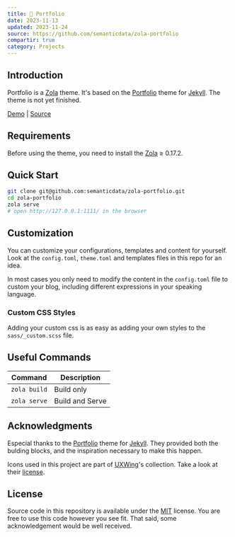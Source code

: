 ```yaml
---
title: 💼 Portfolio
date: 2023-11-13
updated: 2023-11-24
source: https://github.com/semanticdata/zola-portfolio
compartir: true
category: Projects
---
```


## Introduction

Portfolio is a [Zola](https://www.getzola.org) theme. It's based on the [Portfolio](https://github.com/jamigibbs/portfolio) theme for [Jekyll](https://jekyllrb.com/). The theme is not yet finished.

[Demo](https://miguelpimentel.do/zola-portfolio/) | [Source](https://github.com/semanticdata/zola-portfolio)

## Requirements

Before using the theme, you need to install the [Zola](https://www.getzola.org/documentation/getting-started/installation/) ≥ 0.17.2.

## Quick Start

```bash
git clone git@github.com:semanticdata/zola-portfolio.git
cd zola-portfolio
zola serve
# open http://127.0.0.1:1111/ in the browser
```

## Customization

You can customize your configurations, templates and content for yourself. Look
at the `config.toml`, `theme.toml` and templates files in this repo for an idea.

In most cases you only need to modify the content in the `config.toml` file to
custom your blog, including different expressions in your speaking language.

### Custom CSS Styles

Adding your custom css is as easy as adding your own styles to the `sass/_custom.scss` file.

## Useful Commands

| Command      | Description     |
| ------------ | --------------- |
| `zola build` | Build only      |
| `zola serve` | Build and Serve |

## Acknowledgments

Especial thanks to the [Portfolio](https://github.com/jamigibbs/portfolio) theme for [Jekyll](https://jekyllrb.com/). They provided both the bulding blocks, and the inspiration necessary to make this happen.

Icons used in this project are part of <a href="https://uxwing.com/">UXWing</a>'s collection. Take a look at their <a href="https://uxwing.com/license">license</a>.

## License

Source code in this repository is available under the [MIT](LICENSE) license. You are free to use this code however you see fit. That said, some acknowledgement would be well received.
